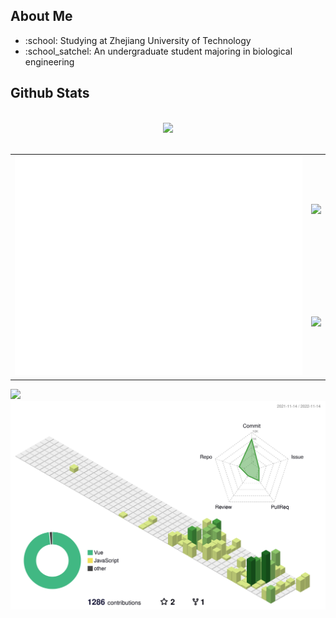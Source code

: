 <h2>About Me</h2>
<ul>
    <li>:school: Studying at Zhejiang University of Technology</li>
    <li>:school_satchel: An undergraduate student majoring in biological engineering</li>
</ul>
<h2>Github Stats</h2>
<br/>
<div align="center">
<picture>
    <source
        srcset="https://streak-stats.demolab.com?user=497363983&theme=dark"
        media="(prefers-color-scheme: dark)" />
    <source
        srcset="https://streak-stats.demolab.com?user=497363983&theme=default"
        media="(prefers-color-scheme: light), (prefers-color-scheme: no-preference)" />
    <img src="https://streak-stats.demolab.com?user=497363983&theme=default" />
</picture>
</div>
<br/>
<table>
<tr>
<td rowspan="2">
<a align="left" href="https://metrics.lecoq.io/">
    <img src="/github-metrics.svg" />
</a>
</td>
<td  colspan="1">
<picture>
    <source
        srcset="https://github-readme-stats.vercel.app/api?username=497363983&show_icons=true&theme=dark&card_width=500&custom_title=GitHub%20Stats&hide_border=true&bg_color=0e1116"
        media="(prefers-color-scheme: dark)" />
    <source
        srcset="https://github-readme-stats.vercel.app/api?username=497363983&show_icons=true&card_width=500&custom_title=GitHub%20Stats&hide_border=true"
        media="(prefers-color-scheme: light), (prefers-color-scheme: no-preference)" />
    <img src="https://github-readme-stats.vercel.app/api?username=497363983&show_icons=true&card_width=500&custom_title=GitHub%20Stats&hide_border=true" />
</picture>
</td>
</tr>
<tr>
<td colspan="1">
<picture>
    <source
        srcset="https://github-readme-stats.vercel.app/api/top-langs/?username=497363983&layout=compact&theme=dark&card_width=500&hide_border=true&bg_color=171b21"
        media="(prefers-color-scheme: dark)" />
    <source
        srcset="https://github-readme-stats.vercel.app/api/top-langs/?username=497363983&layout=compact&card_width=500&hide_border=true&bg_color=f6f8fa"
        media="(prefers-color-scheme: light), (prefers-color-scheme: no-preference)" />
    <img
        src="https://github-readme-stats.vercel.app/api/top-langs/?username=497363983&layout=compact&card_width=500&hide_border=true" />
</picture>
</td>
</tr>
</table>
<img src="https://activity-graph.herokuapp.com/graph?username=497363983&theme=github&custom_title=Contribution%20Graph" />
<picture>
    <source
        srcset="/profile-night-rainbow.svg"
        media="(prefers-color-scheme: dark)" />
    <source
        srcset="/profile-3d-contrib/profile-green.svg"
        media="(prefers-color-scheme: light), (prefers-color-scheme: no-preference)" />
    <img
        src="/profile-3d-contrib/profile-green.svg" />
</picture>

